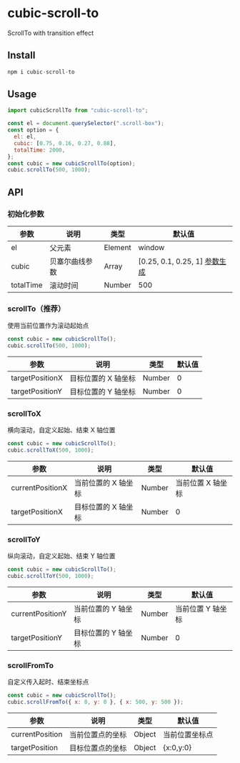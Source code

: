 # cubic-scroll-to

ScrollTo with transition effect

## Install

```js
npm i cubic-scroll-to
```

## Usage

```js
import cubicScrollTo from "cubic-scroll-to";

const el = document.querySelector(".scroll-box");
const option = {
  el: el,
  cubic: [0.75, 0.16, 0.27, 0.88],
  totalTime: 2000,
};
const cubic = new cubicScrollTo(option);
cubic.scrollTo(500, 1000);
```

## API

### 初始化参数

| 参数      | 说明           | 类型    | 默认值                                                                     |
| --------- | -------------- | ------- | -------------------------------------------------------------------------- |
| el        | 父元素         | Element | window                                                                     |
| cubic     | 贝塞尔曲线参数 | Array   | [0.25, 0.1, 0.25, 1] [参数生成](https://cubic-bezier.com/#.17,.67,.83,.67) |
| totalTime | 滚动时间       | Number  | 500                                                                        |

### scrollTo（推荐）

使用当前位置作为滚动起始点

```js
const cubic = new cubicScrollTo();
cubic.scrollTo(500, 1000);
```

| 参数            | 说明                | 类型   | 默认值 |
| --------------- | ------------------- | ------ | ------ |
| targetPositionX | 目标位置的 X 轴坐标 | Number | 0      |
| targetPositionY | 目标位置的 Y 轴坐标 | Number | 0      |

### scrollToX

横向滚动，自定义起始、结束 X 轴位置

```js
const cubic = new cubicScrollTo();
cubic.scrollToX(500, 1000);
```

| 参数             | 说明                | 类型   | 默认值            |
| ---------------- | ------------------- | ------ | ----------------- |
| currentPositionX | 当前位置的 X 轴坐标 | Number | 当前位置 X 轴坐标 |
| targetPositionX  | 目标位置的 X 轴坐标 | Number | 0                 |

### scrollToY

纵向滚动，自定义起始、结束 Y 轴位置

```js
const cubic = new cubicScrollTo();
cubic.scrollToY(500, 1000);
```

| 参数             | 说明                | 类型   | 默认值            |
| ---------------- | ------------------- | ------ | ----------------- |
| currentPositionY | 当前位置的 Y 轴坐标 | Number | 当前位置 Y 轴坐标 |
| targetPositionY  | 目标位置的 Y 轴坐标 | Number | 0                 |

### scrollFromTo

自定义传入起时、结束坐标点

```js
const cubic = new cubicScrollTo();
cubic.scrollFromTo({ x: 0, y: 0 }, { x: 500, y: 500 });
```

| 参数            | 说明             | 类型   | 默认值         |
| --------------- | ---------------- | ------ | -------------- |
| currentPosition | 当前位置点的坐标 | Object | 当前位置坐标点 |
| targetPosition  | 目标位置点的坐标 | Object | {x:0,y:0}      |
